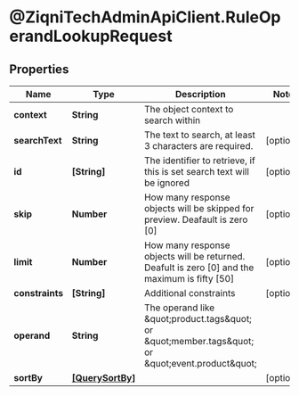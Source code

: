 # @ZiqniTechAdminApiClient.RuleOperandLookupRequest

## Properties

Name | Type | Description | Notes
------------ | ------------- | ------------- | -------------
**context** | **String** | The object context to search within | 
**searchText** | **String** | The text to search, at least 3 characters are required. | [optional] 
**id** | **[String]** | The identifier to retrieve, if this is set search text will be ignored | [optional] 
**skip** | **Number** | How many response objects will be skipped for preview. Deafault is zero [0] | [optional] 
**limit** | **Number** | How many response objects will be returned. Deafult is zero [0] and the maximum is fifty [50] | [optional] 
**constraints** | **[String]** | Additional constraints | [optional] 
**operand** | **String** | The operand like \&quot;product.tags\&quot; or \&quot;member.tags\&quot; or \&quot;event.product\&quot; | 
**sortBy** | [**[QuerySortBy]**](QuerySortBy.md) |  | [optional] 


